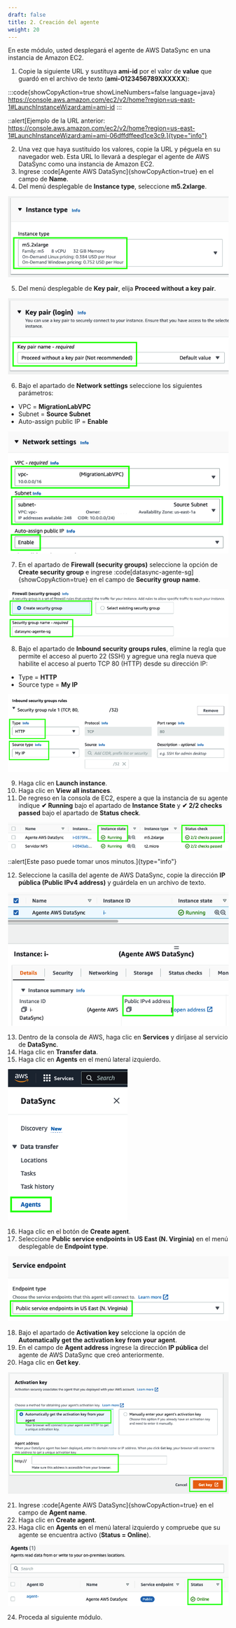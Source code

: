 ```yaml
---
draft: false
title: 2. Creación del agente
weight: 20
---
```

En este módulo, usted desplegará el agente de AWS DataSync en una instancia de Amazon EC2.

1. Copie la siguiente URL y sustituya **ami-id** por el valor de **value** que guardó en el archivo de texto (**ami-0123456789XXXXXX**):

:::code{showCopyAction=true showLineNumbers=false language=java}
https://console.aws.amazon.com/ec2/v2/home?region=us-east-1#LaunchInstanceWizard:ami=ami-id
:::

::alert[Ejemplo de la URL anterior: https://console.aws.amazon.com/ec2/v2/home?region=us-east-1#LaunchInstanceWizard:ami=ami-06dffdffeed1ce3c9.]{type="info"}

2. Una vez que haya sustituido los valores, copie la URL y péguela en su navegador web. Esta URL lo llevará a desplegar el agente de AWS DataSync como una instancia de Amazon EC2.
3. Ingrese :code[Agente AWS DataSync]{showCopyAction=true} en el campo de **Name**.
4. Del menú desplegable de **Instance type**, seleccione **m5.2xlarge**.

![Tipo de instancia](/static/images/ds/instancetype.png)

5. Del menú desplegable de **Key pair**, elija **Proceed without a key pair**.

![Proceed without a key pair](/static/images/ds/nokeypair.png)

6. Bajo el apartado de **Network settings** seleccione los siguientes parámetros:

* VPC = **MigrationLabVPC**
* Subnet = **Source Subnet**
* Auto-assign public IP = **Enable**

![VPC](/static/images/ds/networksettings.png)

7. En el apartado de **Firewall (security groups)** seleccione la opción de **Create security group** e ingrese :code[datasync-agente-sg]{showCopyAction=true} en el campo de **Security group name**.

![Create securigy group](/static/images/ds/createsg.png)

8. Bajo el apartado de **Inbound security groups rules**, elimine la regla que permite el acceso al puerto 22 (SSH) y agregue una regla nueva que habilite el acceso al puerto TCP 80 (HTTP) desde su dirección IP: 

* Type = **HTTP**
* Source type = **My IP**

![New rule](/static/images/ds/reglanueva.png)

9. Haga clic en **Launch instance**.
10. Haga clic en **View all instances**.
11. De regreso en la consola de EC2, espere a que la instancia de su agente indique **✔ Running** bajo el apartado de **Instance State** y **✔ 2/2 checks passed** bajo el apartado de **Status check**.

![Status check passed (2/2)](/static/images/ds/statuscheck.png)

::alert[Este paso puede tomar unos minutos.]{type="info"}

12. Seleccione la casilla del agente de AWS DataSync, copie la dirección **IP pública (Public IPv4 address)** y guárdela en un archivo de texto.

![IP pública (Public IPv4 address)](/static/images/ds/direccionip.png)

13. Dentro de la consola de AWS, haga clic en **Services** y diríjase al servicio de **DataSync**.
14. Haga clic en **Transfer data**.
15. Haga clic en **Agents** en el menú lateral izquierdo.

![Menu - Agents)](/static/images/ds/agentsmenu.png)

16. Haga clic en el botón de **Create agent**.
17. Seleccione **Public service endpoints in US East (N. Virginia)** en el menú desplegable de **Endpoint type**.

![Public Endpoints)](/static/images/ds/publicendpoint.png)

18. Bajo el apartado de **Activation key** selccione la opción de **Automatically get the activation key from your agent**.
19. En el campo de **Agent address** ingrese la dirección **IP pública** del agente de AWS DataSync que creó anteriormente.
20. Haga clic en **Get key**.

![Activation key)](/static/images/ds/activationkey.png)

21. Ingrese :code[Agente AWS DataSync]{showCopyAction=true} en el campo de **Agent name**.
22. Haga clic en **Create agent**.
23. Haga clic en **Agents** en el menú lateral izquierdo y compruebe que su agente se encuentra activo (**Status = Online**).

![Agente en línea](/static/images/ds/agenteenlinea.png)

24. Proceda al siguiente módulo.